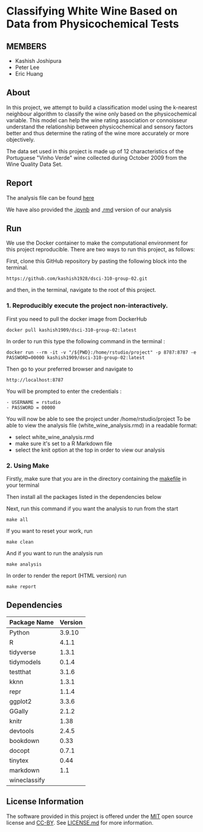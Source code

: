 
# Classifying White Wine Based on Data from Physicochemical Tests  
## MEMBERS  
- Kashish Joshipura  
- Peter Lee
- Eric Huang  
## About  
In this project, we attempt to build a classification model using the k-nearest neighbour algorithm to classify the wine only based on the physicochemical variable. This model can help the wine rating association or connoisseur understand the relationship between physicochemical and sensory factors better and thus determine the rating of the wine more accurately or more objectively.

The data set used in this project is made up of 12 characteristics of the Portuguese "Vinho Verde" wine collected during October 2009 from the Wine Quality Data Set.

## Report  
The analysis file can be found [here](notebooks/white_wine_analysis.html)

We have also provided the [.ipynb](notebooks/white_wine_analysis.ipynb) and [.rmd](notebooks/white_wine_analysis.rmd) version of our analysis

## Run  
We use the Docker container to make the computational environment for this project reproducible. There are two ways to run this project, as follows:

First, clone this GitHub repository by pasting the following block into the terminal.
```
https://github.com/kashish1928/dsci-310-group-02.git  
```
and then, in the terminal, navigate to the root of this project.

### 1. Reproducibly execute the project non-interactively.  
First you need to pull the docker image from DockerHub
```
docker pull kashish1909/dsci-310-group-02:latest
```

In order to run this type the following command in the terminal :
```
docker run --rm -it -v "/${PWD}:/home/rstudio/project" -p 8787:8787 -e PASSWORD=00000 kashish1909/dsci-310-group-02:latest
```

Then go to your preferred browser and navigate to
```
http://localhost:8787
```
You will be prompted to enter the credentials :
```
- USERNAME = rstudio
- PASSWORD = 00000
```
You will now be able to see the project under /home/rstudio/project
To be able to view the analysis file (white_wine_analysis.rmd) in a readable format:
- select white_wine_analysis.rmd 
- make sure it's set to a R Markdown file
- select the knit option at the top in order to view our analysis


### 2. Using Make
Firstly, make sure that you are in the directory containing the [makefile](Makefile) in your terminal

Then install all the packages listed in the dependencies below

Next, run this command if you want the analysis to run from the start
```
make all
```
If you want to reset your work, run 
```
make clean
```
And if you want to run the analysis run 
```
make analysis
```
In order to render the report (HTML version) run 
```
make report
```

## Dependencies  


|Package Name|Version|
|--------------|---------|
|Python|3.9.10|
|R|4.1.1|
|tidyverse|1.3.1|
|tidymodels|0.1.4|
|testthat|3.1.6|
|kknn|1.3.1|
|repr|1.1.4|
|ggplot2|3.3.6|
|GGally |2.1.2|
|knitr|1.38|
|devtools|2.4.5|
|bookdown|0.33|
|docopt|0.7.1|
|tinytex|0.44|
|markdown|1.1|
|wineclassify||
## License Information  
The software provided in this project is offered under the [MIT](https://opensource.org/license/mit/) open source license and [CC-BY](https://creativecommons.org/about/cclicenses/#:~:text=CC%20BY%3A%20This%20license%20allows,license%20allows%20for%20commercial%20use.). See [LICENSE.md](LICENSE.md) for more information.
